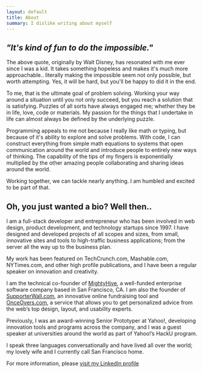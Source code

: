 ```yaml
---
layout: default
title: About
summary: I dislike writing about myself
---
```


## _"It's kind of fun to do the impossible."_

The above quote, originally by Walt Disney, has resonated with me ever since I was a kid. It takes something hopeless and makes it's much more approachable.. literally making the impossible seem not only possible, but worth attempting. Yes, it will be hard, but you'll be happy to did it in the end.

To me, that is the ultimate goal of problem solving. Working your way around a situation until you not only succeed, but you reach a solution that is satisfying. Puzzles of all sorts have always engaged me; whether they be in life, love, code or materials. My passion for the things that I undertake in life can almost always be defined by the underlying puzzle.

Programming appeals to me not because I really like math or typing, but because of it's ability to explore and solve problems. With code, I can construct everything from simple math equations to systems that open communication around the world and introduce people to entirely new ways of thinking. The capability of the tips of my fingers is exponentially multiplied by the other amazing people collaborating and sharing ideas around the world.

Working together, we can tackle nearly anything. I am humbled and excited to be part of that.

## Oh, you just wanted a bio? Well then..

I am a full-stack developer and entrepreneur who has been involved in web design, product development, and technology startups since 1997. I have designed and developed projects of all scopes and sizes, from small, innovative sites and tools to high-traffic business applications; from the server all the way up to the business plan.

My work has been featured on TechCrunch.com, Mashable.com, NYTimes.com, and other high profile publications, and I have been a regular speaker on innovation and creativity.

I am the technical co-founder of [MightyHive](http://www.mightyhive.com), a well-funded enterprise software company based in San Francisco, CA. I am also the founder of [SupporterWall.com](http://www.supporterwall.com), an innovative online fundraising tool and [OnceOvers.com](http://onceovers.com), a service that allows you to get personalized advice from the web’s top design, layout, and usability experts.

Previously, I was an award-winning Senior Prototyper at Yahoo!, developing innovation tools and programs across the company, and I was a guest speaker at universities around the world as part of Yahoo!’s HackU program.

I speak three languages conversationally and have lived all over the world; my lovely wife and I currently call San Francisco home.

For more information, please [visit my LinkedIn profile](http://linkedin.com/in/jhubert)
